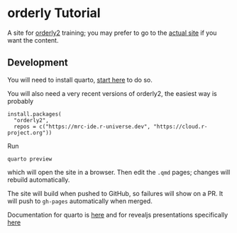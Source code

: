 # orderly Tutorial

A site for [orderly2](https://mrc-ide.github.io/orderly2) training; you may prefer to go to the [actual site](https://mrc-ide.github.io/orderly-tutorial/) if you want the content.

## Development

You will need to install quarto, [start here](https://quarto.org/docs/get-started/) to do so.

You will also need a very recent versions of orderly2, the easiest way is probably

```
install.packages(
  "orderly2",
  repos = c("https://mrc-ide.r-universe.dev", "https://cloud.r-project.org"))
```

Run

```
quarto preview
```

which will open the site in a browser.  Then edit the `.qmd` pages; changes will rebuild automatically.

The site will build when pushed to GitHub, so failures will show on a PR.  It will push to `gh-pages` automatically when merged.

Documentation for quarto is [here](https://quarto.org/docs/guide/) and for revealjs presentations specifically [here](https://quarto.org/docs/presentations/revealjs/)
